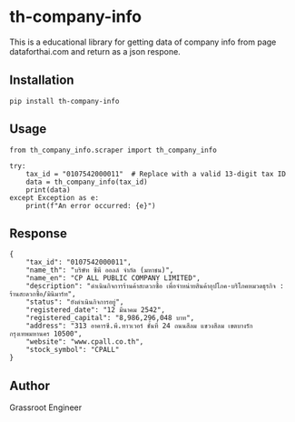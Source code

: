 # th-company-info
This is a educational library for getting data of company info from page dataforthai.com and return as a json respone.

## Installation
```
pip install th-company-info
```

## Usage

```
from th_company_info.scraper import th_company_info

try:
    tax_id = "0107542000011"  # Replace with a valid 13-digit tax ID
    data = th_company_info(tax_id)
    print(data)
except Exception as e:
    print(f"An error occurred: {e}")

```

## Response
```
{
    "tax_id": "0107542000011",
    "name_th": "บริษัท ซีพี ออลล์ จำกัด (มหาชน)",
    "name_en": "CP ALL PUBLIC COMPANY LIMITED",
    "description": "ดำเนินกิจการร้านค้าสะดวกซื้อ เพื่อจำหน่ายสินค้าอุปโภค-บริโภคหมวดธุรกิจ : ร้านสะดวกซื้อ/มินิมาร์ท",
    "status": "ยังดำเนินกิจการอยู่",
    "registered_date": "12 มีนาคม 2542",
    "registered_capital": "8,986,296,048 บาท",
    "address": "313 อาคารซี.พี.ทาวเวอร์ ชั้นที่ 24 ถนนสีลม แขวงสีลม เขตบางรัก กรุงเทพมหานคร 10500",
    "website": "www.cpall.co.th",
    "stock_symbol": "CPALL"
}
```

## Author
Grassroot Engineer
